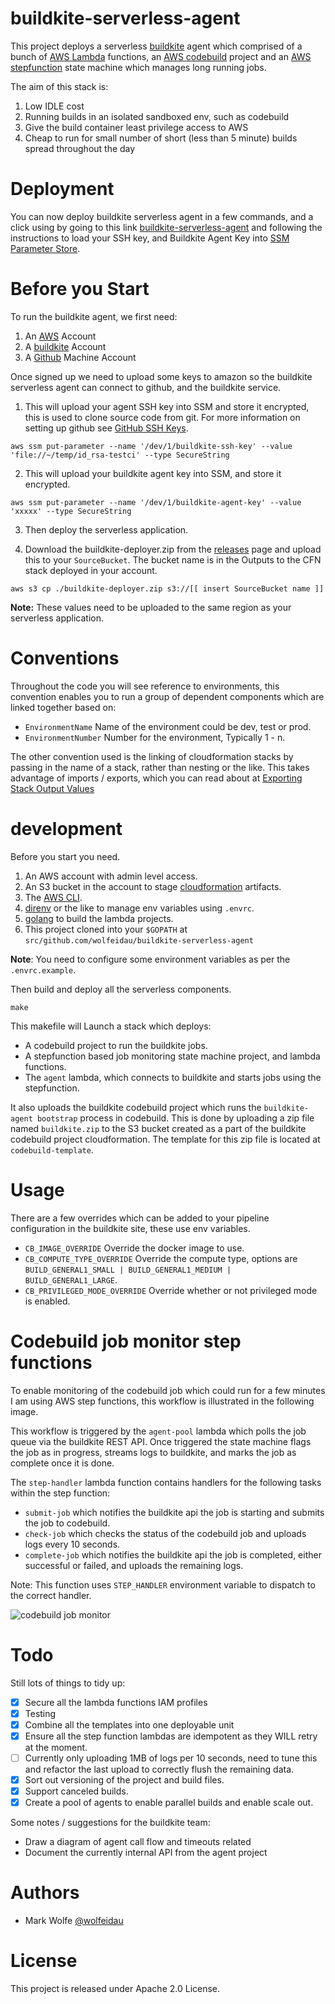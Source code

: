 # buildkite-serverless-agent

This project deploys a serverless [buildkite](https://buildkite.com/) agent which comprised of a bunch of [AWS Lambda](https://aws.amazon.com/lambda/) functions, an [AWS codebuild](https://aws.amazon.com/codebuild/) project and an [AWS stepfunction](https://aws.amazon.com/step-functions/) state machine which manages long running jobs.

The aim of this stack is:

1. Low IDLE cost
2. Running builds in an isolated sandboxed env, such as codebuild
3. Give the build container least privilege access to AWS
4. Cheap to run for small number of short (less than 5 minute) builds spread throughout the day

# Deployment

You can now deploy buildkite serverless agent in a few commands, and a click using []() by going to this link [buildkite-serverless-agent](https://serverlessrepo.aws.amazon.com/#/applications/arn:aws:serverlessrepo:us-east-1:170889777468:applications~buildkite-serverless-agent) and following the instructions to load your SSH key, and Buildkite Agent Key into [SSM Parameter Store](https://docs.aws.amazon.com/systems-manager/latest/userguide/systems-manager-paramstore.html).

# Before you Start

To run the buildkite agent, we first need:

1. An [AWS](https://aws.amazon.com) Account
2. A [buildkite](https://buildkite.com/) Account
3. A [Github](https://github.com) Machine Account

Once signed up we need to upload some keys to amazon so the buildkite serverless agent can connect to github, and the buildkite service.

1. This will upload your agent SSH key into SSM and store it encrypted, this is used to clone source code from git. For more information on setting up github see [GitHub SSH Keys](https://buildkite.com/docs/agent/v3/github-ssh-keys).

```
aws ssm put-parameter --name '/dev/1/buildkite-ssh-key' --value 'file://~/temp/id_rsa-testci' --type SecureString
```

2. This will upload your buildkite agent key into SSM, and store it encrypted.

```
aws ssm put-parameter --name '/dev/1/buildkite-agent-key' --value 'xxxxx' --type SecureString
```

3. Then deploy the serverless application.

4. Download the buildkite-deployer.zip from the [releases](https://github.com/wolfeidau/buildkite-serverless-agent/releases) page and upload this to your `SourceBucket`. The bucket name is in the Outputs to the CFN stack deployed in your account.

```
aws s3 cp ./buildkite-deployer.zip s3://[[ insert SourceBucket name ]]
```

**Note:** These values need to be uploaded to the same region as your serverless application.

# Conventions

Throughout the code you will see reference to environments, this convention enables you to run a group of dependent components which are linked together based on:

* `EnvironmentName` Name of the environment could be dev, test or prod. 
* `EnvironmentNumber` Number for the environment, Typically 1 - n.

The other convention used is the linking of cloudformation stacks by passing in the name of a stack, rather than nesting or the like. This takes advantage of imports / exports, which you can read about at [Exporting Stack Output Values
](https://docs.aws.amazon.com/AWSCloudFormation/latest/UserGuide/using-cfn-stack-exports.html) 

# development

Before you start you need.

1. An AWS account with admin level access.
2. An S3 bucket in the account to stage [cloudformation](https://aws.amazon.com/cloudformation/) artifacts.
3. The [AWS CLI](https://aws.amazon.com/cli/).
4. [direnv](https://direnv.net/) or the like to manage env variables using `.envrc`.
5. [golang](https://golang.org) to build the lambda projects.
6. This project cloned into your `$GOPATH` at `src/github.com/wolfeidau/buildkite-serverless-agent`

**Note**: You need to configure some environment variables as per the `.envrc.example`.

Then build and deploy all the serverless components.

```
make
```

This makefile will Launch a stack which deploys:

* A codebuild project to run the buildkite jobs.
* A stepfunction based job monitoring state machine project, and lambda functions.
* The `agent` lambda, which connects to buildkite and starts jobs using the stepfunction.

It also uploads the buildkite codebuild project which runs the `buildkite-agent bootstrap` process in codebuild. This is done by uploading a zip file named `buildkite.zip` to the S3 bucket created as a part of the buildkite codebuild project cloudformation. The template for this zip file is located at `codebuild-template`.

# Usage

There are a few overrides which can be added to your pipeline configuration in the buildkite site, these use env variables.

* `CB_IMAGE_OVERRIDE` Override the docker image to use.
* `CB_COMPUTE_TYPE_OVERRIDE` Override the compute type, options are `BUILD_GENERAL1_SMALL | BUILD_GENERAL1_MEDIUM | BUILD_GENERAL1_LARGE`. 
* `CB_PRIVILEGED_MODE_OVERRIDE` Override whether or not privileged mode is enabled.

# Codebuild job monitor step functions

To enable monitoring of the codebuild job which could run for a few minutes I am using AWS step functions, this workflow is illustrated in the following image.

This workflow is triggered by the `agent-pool` lambda which polls the job queue via the buildkite REST API. Once triggered the state machine flags the job as in progress, streams logs to buildkite, and marks the job as complete once it is done.

The `step-handler` lambda function contains handlers for the following tasks within the step function:

* `submit-job` which notifies the buildkite api the job is starting and submits the job to codebuild.
* `check-job` which checks the status of the codebuild job and uploads logs every 10 seconds.
* `complete-job` which notifies the buildkite api the job is completed, either successful or failed, and uploads the remaining logs.

Note: This function uses `STEP_HANDLER` environment variable to dispatch to the correct handler.

![codebuild job monitor](docs/images/stepfunction.png)

# Todo

Still lots of things to tidy up:

- [x] Secure all the lambda functions IAM profiles
- [X] Testing
- [x] Combine all the templates into one deployable unit
- [x] Ensure all the step function lambdas are idempotent as they WILL retry at the moment.
- [ ] Currently only uploading 1MB of logs per 10 seconds, need to tune this and refactor the last upload to correctly flush the remaining data.
- [X] Sort out versioning of the project and build files.
- [X] Support canceled builds.
- [X] Create a pool of agents to enable parallel builds and enable scale out.

Some notes / suggestions for the buildkite team:

* Draw a diagram of agent call flow and timeouts related
* Document the currently internal API from the agent project

# Authors

* Mark Wolfe [@wolfeidau](https://twitter.com/wolfeidau)

# License

This project is released under Apache 2.0 License.
